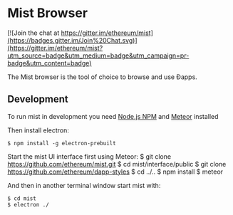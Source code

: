# Mist Browser

[![Join the chat at https://gitter.im/ethereum/mist](https://badges.gitter.im/Join%20Chat.svg)](https://gitter.im/ethereum/mist?utm_source=badge&utm_medium=badge&utm_campaign=pr-badge&utm_content=badge)

The Mist browser is the tool of choice to browse and use Ðapps.


## Development

To run mist in development you need [Node.js NPM](https://nodejs.org) and [Meteor](https://www.meteor.com/install) installed

Then install electron:

    $ npm install -g electron-prebuilt

Start the mist UI interface first using Meteor:
    $ git clone https://github.com/ethereum/mist.git
    $ cd mist/interface/public
    $ git clone https://github.com/ethereum/dapp-styles
    $ cd ../..
    $ npm install
    $ meteor

And then in another terminal window start mist with:

    $ cd mist
    $ electron ./
